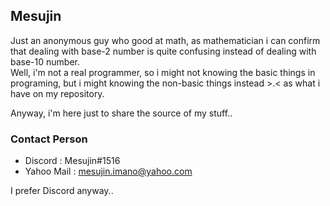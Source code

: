 ## Mesujin
Just an anonymous guy who good at math, as mathematician i can confirm that dealing with base-2 number is quite confusing instead of dealing with base-10 number. <br/>
Well, i'm not a real programmer, so i might not knowing the basic things in programing, but i might knowing the non-basic things instead >.< as what i have on my repository. <br/>

Anyway, i'm here just to share the source of my stuff..

### Contact Person
- Discord : Mesujin#1516
- Yahoo Mail : mesujin.imano@yahoo.com

I prefer Discord anyway..
